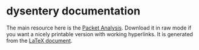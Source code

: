 # dysentery documentation

The main resource here is the [Packet Analysis](http://deepsymmetry.org/dysentery/Analysis.pdf).
Download it in raw mode if you want a nicely printable version with
working hyperlinks. It is generated from the
[LaTeX document](Analysis.tex).
